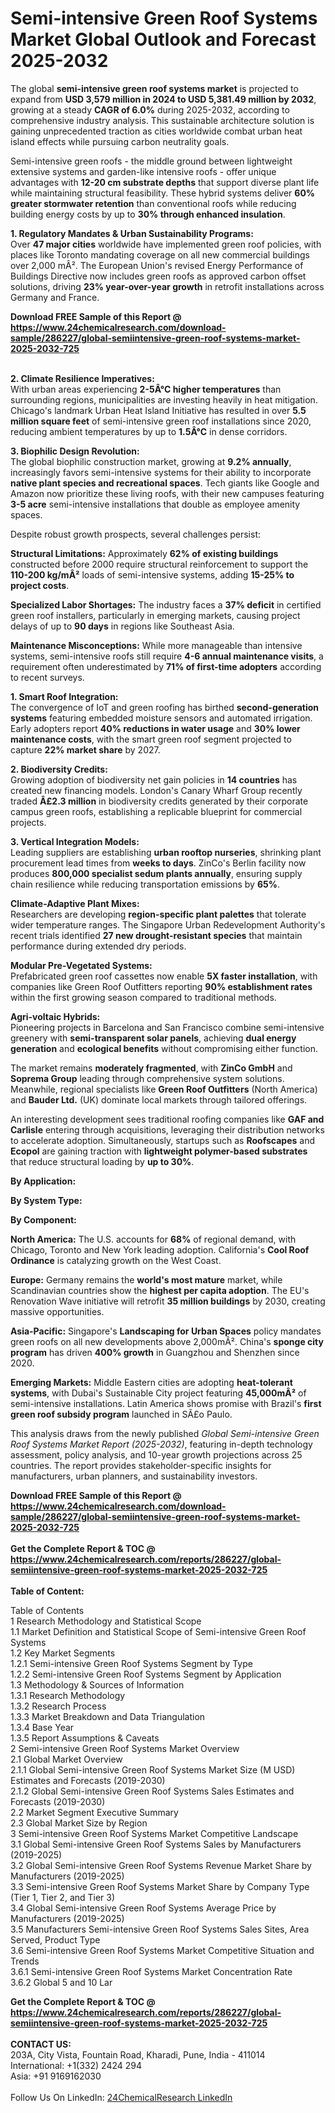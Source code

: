 <h1>Semi-intensive Green Roof Systems Market Global Outlook and Forecast 2025-2032</h1><p>The global <strong>semi-intensive green roof systems market</strong> is projected to expand from <strong>USD 3,579 million in 2024 to USD 5,381.49 million by 2032</strong>, growing at a steady <strong>CAGR of 6.0%</strong> during 2025-2032, according to comprehensive industry analysis. This sustainable architecture solution is gaining unprecedented traction as cities worldwide combat urban heat island effects while pursuing carbon neutrality goals.</p><p>Semi-intensive green roofs - the middle ground between lightweight extensive systems and garden-like intensive roofs - offer unique advantages with <strong>12-20 cm substrate depths</strong> that support diverse plant life while maintaining structural feasibility. These hybrid systems deliver <strong>60% greater stormwater retention</strong> than conventional roofs while reducing building energy costs by up to <strong>30% through enhanced insulation</strong>.</p><p><strong>1. Regulatory Mandates &amp; Urban Sustainability Programs:</strong><br>
Over <strong>47 major cities</strong> worldwide have implemented green roof policies, with places like Toronto mandating coverage on all new commercial buildings over 2,000 mÂ². The European Union's revised Energy Performance of Buildings Directive now includes green roofs as approved carbon offset solutions, driving <strong>23% year-over-year growth</strong> in retrofit installations across Germany and France.</p><div><b>Download FREE Sample of this Report @ 
            <a href="https://www.24chemicalresearch.com/download-sample/286227/global-semiintensive-green-roof-systems-market-2025-2032-725">
            https://www.24chemicalresearch.com/download-sample/286227/global-semiintensive-green-roof-systems-market-2025-2032-725</a></b></div><br><p><strong>2. Climate Resilience Imperatives:</strong><br>
With urban areas experiencing <strong>2-5Â°C higher temperatures</strong> than surrounding regions, municipalities are investing heavily in heat mitigation. Chicago's landmark Urban Heat Island Initiative has resulted in over <strong>5.5 million square feet</strong> of semi-intensive green roof installations since 2020, reducing ambient temperatures by up to <strong>1.5Â°C</strong> in dense corridors.</p><p><strong>3. Biophilic Design Revolution:</strong><br>
The global biophilic construction market, growing at <strong>9.2% annually</strong>, increasingly favors semi-intensive systems for their ability to incorporate <strong>native plant species and recreational spaces</strong>. Tech giants like Google and Amazon now prioritize these living roofs, with their new campuses featuring <strong>3-5 acre</strong> semi-intensive installations that double as employee amenity spaces.</p><p>Despite robust growth prospects, several challenges persist:</p><p><strong>Structural Limitations:</strong> Approximately <strong>62% of existing buildings</strong> constructed before 2000 require structural reinforcement to support the <strong>110-200 kg/mÂ²</strong> loads of semi-intensive systems, adding <strong>15-25% to project costs</strong>.</p><p><strong>Specialized Labor Shortages:</strong> The industry faces a <strong>37% deficit</strong> in certified green roof installers, particularly in emerging markets, causing project delays of up to <strong>90 days</strong> in regions like Southeast Asia.</p><p><strong>Maintenance Misconceptions:</strong> While more manageable than intensive systems, semi-intensive roofs still require <strong>4-6 annual maintenance visits</strong>, a requirement often underestimated by <strong>71% of first-time adopters</strong> according to recent surveys.</p><p><strong>1. Smart Roof Integration:</strong><br>
The convergence of IoT and green roofing has birthed <strong>second-generation systems</strong> featuring embedded moisture sensors and automated irrigation. Early adopters report <strong>40% reductions in water usage</strong> and <strong>30% lower maintenance costs</strong>, with the smart green roof segment projected to capture <strong>22% market share</strong> by 2027.</p><p><strong>2. Biodiversity Credits:</strong><br>
Growing adoption of biodiversity net gain policies in <strong>14 countries</strong> has created new financing models. London's Canary Wharf Group recently traded <strong>Â£2.3 million</strong> in biodiversity credits generated by their corporate campus green roofs, establishing a replicable blueprint for commercial projects.</p><p><strong>3. Vertical Integration Models:</strong><br>
Leading suppliers are establishing <strong>urban rooftop nurseries</strong>, shrinking plant procurement lead times from <strong>weeks to days</strong>. ZinCo's Berlin facility now produces <strong>800,000 specialist sedum plants annually</strong>, ensuring supply chain resilience while reducing transportation emissions by <strong>65%</strong>.</p><p><strong>Climate-Adaptive Plant Mixes:</strong><br>
	Researchers are developing <strong>region-specific plant palettes</strong> that tolerate wider temperature ranges. The Singapore Urban Redevelopment Authority's recent trials identified <strong>27 new drought-resistant species</strong> that maintain performance during extended dry periods.</p><p><strong>Modular Pre-Vegetated Systems:</strong><br>
	Prefabricated green roof cassettes now enable <strong>5X faster installation</strong>, with companies like Green Roof Outfitters reporting <strong>90% establishment rates</strong> within the first growing season compared to traditional methods.</p><p><strong>Agri-voltaic Hybrids:</strong><br>
	Pioneering projects in Barcelona and San Francisco combine semi-intensive greenery with <strong>semi-transparent solar panels</strong>, achieving <strong>dual energy generation</strong> and <strong>ecological benefits</strong> without compromising either function.</p><p>The market remains <strong>moderately fragmented</strong>, with <strong>ZinCo GmbH</strong> and <strong>Soprema Group</strong> leading through comprehensive system solutions. Meanwhile, regional specialists like <strong>Green Roof Outfitters</strong> (North America) and <strong>Bauder Ltd.</strong> (UK) dominate local markets through tailored offerings.</p><p>An interesting development sees traditional roofing companies like <strong>GAF and Carlisle</strong> entering through acquisitions, leveraging their distribution networks to accelerate adoption. Simultaneously, startups such as <strong>Roofscapes</strong> and <strong>Ecopol</strong> are gaining traction with <strong>lightweight polymer-based substrates</strong> that reduce structural loading by <strong>up to 30%</strong>.</p><p><strong>By Application:</strong></p><p><strong>By System Type:</strong></p><p><strong>By Component:</strong></p><p><strong>North America:</strong> The U.S. accounts for <strong>68%</strong> of regional demand, with Chicago, Toronto and New York leading adoption. California's <strong>Cool Roof Ordinance</strong> is catalyzing growth on the West Coast.</p><p><strong>Europe:</strong> Germany remains the <strong>world's most mature</strong> market, while Scandinavian countries show the <strong>highest per capita adoption</strong>. The EU's Renovation Wave initiative will retrofit <strong>35 million buildings</strong> by 2030, creating massive opportunities.</p><p><strong>Asia-Pacific:</strong> Singapore's <strong>Landscaping for Urban Spaces</strong> policy mandates green roofs on all new developments above 2,000mÂ². China's <strong>sponge city program</strong> has driven <strong>400% growth</strong> in Guangzhou and Shenzhen since 2020.</p><p><strong>Emerging Markets:</strong> Middle Eastern cities are adopting <strong>heat-tolerant systems</strong>, with Dubai's Sustainable City project featuring <strong>45,000mÂ²</strong> of semi-intensive installations. Latin America shows promise with Brazil's <strong>first green roof subsidy program</strong> launched in SÃ£o Paulo.</p><p>This analysis draws from the newly published <em>Global Semi-intensive Green Roof Systems Market Report (2025-2032)</em>, featuring in-depth technology assessment, policy analysis, and 10-year growth projections across 25 countries. The report provides stakeholder-specific insights for manufacturers, urban planners, and sustainability investors.</p><div><b>Download FREE Sample of this Report @ 
            <a href="https://www.24chemicalresearch.com/download-sample/286227/global-semiintensive-green-roof-systems-market-2025-2032-725">
            https://www.24chemicalresearch.com/download-sample/286227/global-semiintensive-green-roof-systems-market-2025-2032-725</a></b></div><br><div><b>Get the Complete Report & TOC @ 
            <a href="https://www.24chemicalresearch.com/reports/286227/global-semiintensive-green-roof-systems-market-2025-2032-725">
            https://www.24chemicalresearch.com/reports/286227/global-semiintensive-green-roof-systems-market-2025-2032-725</a></b></div><br>
            <b>Table of Content:</b><p>Table of Contents<br />
1 Research Methodology and Statistical Scope<br />
1.1 Market Definition and Statistical Scope of Semi-intensive Green Roof Systems<br />
1.2 Key Market Segments<br />
1.2.1 Semi-intensive Green Roof Systems Segment by Type<br />
1.2.2 Semi-intensive Green Roof Systems Segment by Application<br />
1.3 Methodology & Sources of Information<br />
1.3.1 Research Methodology<br />
1.3.2 Research Process<br />
1.3.3 Market Breakdown and Data Triangulation<br />
1.3.4 Base Year<br />
1.3.5 Report Assumptions & Caveats<br />
2 Semi-intensive Green Roof Systems Market Overview<br />
2.1 Global Market Overview<br />
2.1.1 Global Semi-intensive Green Roof Systems Market Size (M USD) Estimates and Forecasts (2019-2030)<br />
2.1.2 Global Semi-intensive Green Roof Systems Sales Estimates and Forecasts (2019-2030)<br />
2.2 Market Segment Executive Summary<br />
2.3 Global Market Size by Region<br />
3 Semi-intensive Green Roof Systems Market Competitive Landscape<br />
3.1 Global Semi-intensive Green Roof Systems Sales by Manufacturers (2019-2025)<br />
3.2 Global Semi-intensive Green Roof Systems Revenue Market Share by Manufacturers (2019-2025)<br />
3.3 Semi-intensive Green Roof Systems Market Share by Company Type (Tier 1, Tier 2, and Tier 3)<br />
3.4 Global Semi-intensive Green Roof Systems Average Price by Manufacturers (2019-2025)<br />
3.5 Manufacturers Semi-intensive Green Roof Systems Sales Sites, Area Served, Product Type<br />
3.6 Semi-intensive Green Roof Systems Market Competitive Situation and Trends<br />
3.6.1 Semi-intensive Green Roof Systems Market Concentration Rate<br />
3.6.2 Global 5 and 10 Lar</p><div><b>Get the Complete Report & TOC @ 
            <a href="https://www.24chemicalresearch.com/reports/286227/global-semiintensive-green-roof-systems-market-2025-2032-725">
            https://www.24chemicalresearch.com/reports/286227/global-semiintensive-green-roof-systems-market-2025-2032-725</a></b></div><br><b>CONTACT US:</b><br>
            203A, City Vista, Fountain Road, Kharadi, Pune, India - 411014<br>
            International: +1(332) 2424 294<br>
            Asia: +91 9169162030 <br><br>
            Follow Us On LinkedIn: <a href="https://www.linkedin.com/company/24chemicalresearch/">24ChemicalResearch LinkedIn</a>